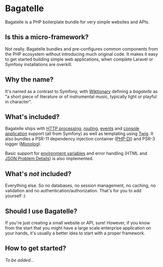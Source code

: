 # Bagatelle

Bagatelle is a PHP boilerplate bundle for very simple websites and APIs.

## Is this a micro-framework?

Not really. Bagatelle bundles and pre-configures common components from the PHP ecosystem without introducing much original code.
It makes it easy to get started building simple web applications, when complete Laravel or Symfony installations are overkill.

## Why the name?

It's named as a contrast to Symfony, with [Wiktionary](https://en.wiktionary.org/wiki/bagatelle) defining a *bagatelle* as
"a short piece of literature or of instrumental music, typically light or playful in character".

## What's included?

Bagatelle ships with [HTTP processing](https://symfony.com/packages/HttpKernel),
[routing](https://symfony.com/packages/Routing), [events](https://symfony.com/packages/EventDispatcher)
and [console application](https://symfony.com/packages/Console) support (all from Symfony)
as well as templating using [Twig](https://twig.symfony.com/).
It also bundles a PSR-11 dependency injection container ([PHP-DI](https://php-di.org/))
and PSR-3 logger ([Monolog](https://seldaek.github.io/monolog/)).

Basic support for [environment variables](https://symfony.com/packages/Dotenv)
and error handling (HTML and [JSON Problem Details](https://www.rfc-editor.org/rfc/rfc9457.html)) is also implemented.

## What's _not_ included?

Everything else. So no databases, no session management, no caching, no validation and no authentication/authorization.
That's for you to add yourself :)

## Should I use Bagatelle?

If you're just creating a small website or API, sure! However, if you know from the start that you might have a
large scale enterprise application on your hands, it's usually a better idea to start with a proper framework.

## How to get started?

_To be added..._